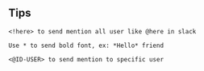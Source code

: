 
## Tips

`<!here> to send mention all user like @here in slack`

`Use * to send bold font, ex: *Hello* friend`

`<@ID-USER> to send mention to specific user`